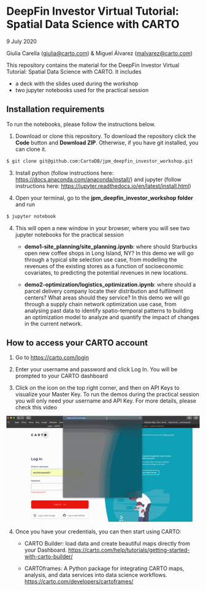 # DeepFin Investor Virtual Tutorial: Spatial Data Science with CARTO

9 July 2020

Giulia Carella (giulia@carto.com) & Miguel Álvarez (malvarez@carto.com)

This repository contains the material for the DeepFin Investor Virtual Tutorial: Spatial Data Science with CARTO. It includes

- a deck with the slides used during the workshop
- two jupyter notebooks used for the practical session

## Installation requirements

To run the notebooks, please follow the instructions below.

1. Download or clone this repository. To download the repository click the **Code** button and **Download ZIP**. Otherwise, if you have git installed, you can clone it.

  ```bash
  $ git clone git@github.com:CartoDB/jpm_deepfin_investor_workshop.git
  ```
  
3. Install python (follow instructions here: https://docs.anaconda.com/anaconda/install/) and jupyter (follow instructions here: https://jupyter.readthedocs.io/en/latest/install.html)

3. Open your terminal, go to the **jpm_deepfin_investor_workshop folder** and run 
  ```bash
  $ jupyter notebook
  ```

4. This will open a new window in your browser, where you will see two jupyter notebooks for the practical session

	- **demo1-site_planning/site_planning.ipynb**: where should Starbucks open new coffee shops in Long Island, NY? In this demo we will go through a typical site selection use case, from modelling the revenues of the existing stores as a function of socioeconomic covariates, to predicting the potential revenues in new locations.  

	- **demo2-optimization/logistics_optimization.ipynb**: where should a parcel delivery company locate their distribution and fulfilment centers? What areas should they service? In this demo we will go through a supply chain network optimization use case, from analysing past data to identify spatio-temporal patterns to building an optimization model to analyze and quantify the impact of changes in the current network.

## How to access your CARTO account

1. Go to https://carto.com/login

2. Enter your username and password and click Log In. You will be prompted to your CARTO dashboard

3. Click on the icon on the top right corner, and then on API Keys to visualize your Master Key. To run the demos during the practical session you will only need your username and API Key. For more details, please check this video

![](access.gif)

4. Once you have your credentials, you can then start using CARTO:

	- CARTO Builder: load data and create beautiful maps directly from your Dashboard.
	https://carto.com/help/tutorials/getting-started-with-carto-builder/

	-  CARTOframes: A Python package for integrating CARTO maps, analysis, and data services into data science workflows.
	https://carto.com/developers/cartoframes/
	 


